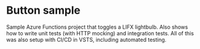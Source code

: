 # Button sample

Sample Azure Functions project that toggles a LIFX lightbulb.  Also shows how to write unit tests (with HTTP mocking) and integration tests.  All of this was also setup with CI/CD in VSTS, including automated testing.
